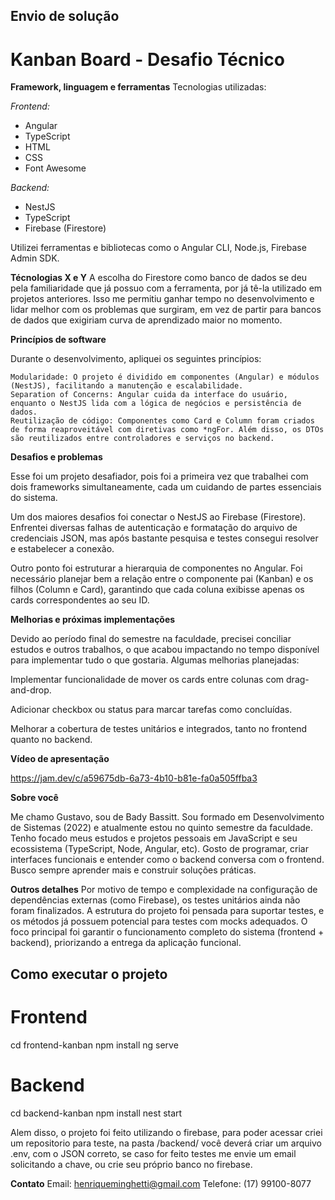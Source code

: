 ## Envio de solução

# Kanban Board - Desafio Técnico

**Framework, linguagem e ferramentas**
Tecnologias utilizadas:

*Frontend:*
- Angular
- TypeScript
- HTML
- CSS
- Font Awesome

*Backend:*
- NestJS
- TypeScript
- Firebase (Firestore)

Utilizei ferramentas e bibliotecas como o Angular CLI, Node.js, Firebase Admin SDK.

**Técnologias X e Y**
A escolha do Firestore como banco de dados se deu pela familiaridade que já possuo com a ferramenta, por já tê-la utilizado em projetos anteriores. Isso me permitiu ganhar tempo no desenvolvimento e lidar melhor com os problemas que surgiram, em vez de partir para bancos de dados que exigiriam curva de aprendizado maior no momento.

**Princípios de software**

Durante o desenvolvimento, apliquei os seguintes princípios:

    Modularidade: O projeto é dividido em componentes (Angular) e módulos (NestJS), facilitando a manutenção e escalabilidade.
    Separation of Concerns: Angular cuida da interface do usuário, enquanto o NestJS lida com a lógica de negócios e persistência de dados.
    Reutilização de código: Componentes como Card e Column foram criados de forma reaproveitável com diretivas como *ngFor. Além disso, os DTOs são reutilizados entre controladores e serviços no backend.

**Desafios e problemas**

Esse foi um projeto desafiador, pois foi a primeira vez que trabalhei com dois frameworks simultaneamente, cada um cuidando de partes essenciais do sistema.

Um dos maiores desafios foi conectar o NestJS ao Firebase (Firestore). Enfrentei diversas falhas de autenticação e formatação do arquivo de credenciais JSON, mas após bastante pesquisa e testes consegui resolver e estabelecer a conexão.

Outro ponto foi estruturar a hierarquia de componentes no Angular. Foi necessário planejar bem a relação entre o componente pai (Kanban) e os filhos (Column e Card), garantindo que cada coluna exibisse apenas os cards correspondentes ao seu ID.

**Melhorias e próximas implementações**

Devido ao período final do semestre na faculdade, precisei conciliar estudos e outros trabalhos, o que acabou impactando no tempo disponível para implementar tudo o que gostaria. Algumas melhorias planejadas:

Implementar funcionalidade de mover os cards entre colunas com drag-and-drop.

Adicionar checkbox ou status para marcar tarefas como concluídas.

Melhorar a cobertura de testes unitários e integrados, tanto no frontend quanto no backend.

**Vídeo de apresentação**

https://jam.dev/c/a59675db-6a73-4b10-b81e-fa0a505ffba3

**Sobre você**

Me chamo Gustavo, sou de Bady Bassitt.
Sou formado em Desenvolvimento de Sistemas (2022) e atualmente estou no quinto semestre da faculdade.
Tenho focado meus estudos e projetos pessoais em JavaScript e seu ecossistema (TypeScript, Node, Angular, etc).
Gosto de programar, criar interfaces funcionais e entender como o backend conversa com o frontend. Busco sempre aprender mais e construir soluções práticas.

**Outros detalhes**
Por motivo de tempo e complexidade na configuração de dependências externas (como Firebase), os testes unitários ainda não foram finalizados.
A estrutura do projeto foi pensada para suportar testes, e os métodos já possuem potencial para testes com mocks adequados.
O foco principal foi garantir o funcionamento completo do sistema (frontend + backend), priorizando a entrega da aplicação funcional.


## Como executar o projeto

# Frontend
cd frontend-kanban
npm install
ng serve

# Backend
cd backend-kanban
npm install
nest start

Alem disso, o projeto foi feito utilizando o firebase, para poder acessar criei um repositorio para teste, na pasta /backend/ você deverá criar um arquivo .env, com o JSON correto, se caso for feito testes me envie um email solicitando a chave, ou crie seu próprio banco no firebase.

**Contato**
Email: henriqueminghetti@gmail.com
Telefone: (17) 99100-8077
